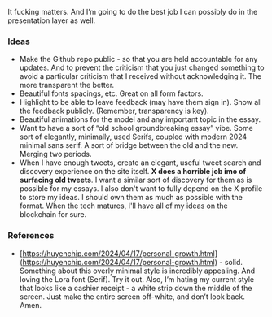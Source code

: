 It fucking matters. And I’m going to do the best job I can possibly do in the presentation layer as well.

### Ideas
- Make the Github repo public - so that you are held accountable for any updates. And to prevent the criticism that you just changed something to avoid a particular criticism that I received without acknowledging it. The more transparent the better.
- Beautiful fonts spacings, etc. Great on all form factors.
- Highlight to be able to leave feedback (may have them sign in). Show all the feedback publicly. (Remember, transparency is key).
- Beautiful animations for the model and any important topic in the essay.
- Want to have a sort of “old school groundbreaking essay” vibe. Some sort of elegantly, minimally, used Serifs, coupled with modern 2024 minimal sans serif. A sort of bridge between the old and the new. Merging two periods.
- When I have enough tweets, create an elegant, useful tweet search and discovery experience on the site itself. **X does a horrible job imo of surfacing old tweets**. I want a similar sort of discovery for them as is possible for my essays. I also don't want to fully depend on the X profile to store my ideas. I should own them as much as possible with the format. When the tech matures, I'll have all of my ideas on the blockchain for sure.

### References
- [https://huyenchip.com/2024/04/17/personal-growth.html](https://huyenchip.com/2024/04/17/personal-growth.html) - solid. Something about this overly minimal style is incredibly appealing. And loving the Lora font (Serif). Try it out. Also, I’m hating my current style that looks like a cashier receipt - a white strip down the middle of the screen. Just make the entire screen off-white, and don’t look back. Amen.